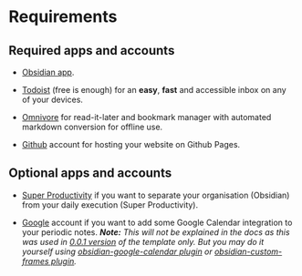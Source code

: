 # Requirements

## Required apps and accounts
- [Obsidian app][1].

- [Todoist][2] (free is enough) for an **easy**,
**fast** and accessible inbox on any of your devices.

- [Omnivore][3] for read-it-later and bookmark manager with
automated markdown conversion for offline use.

- [Github][4] account for hosting your website on Github Pages.

## Optional apps and accounts

- [Super Productivity][5] if you want to separate
your organisation (Obsidian) from your daily execution (Super Productivity).

- [Google][6] account if you want to add some Google Calendar integration to your
periodic notes. ***Note:*** *This will not be explained in the docs as this was*
*used in [0.0.1 version][7] of the template only. But you may do it yourself*
*using [obsidian-google-calendar plugin][8] or*
*[obsidian-custom-frames plugin][9].*

[1]: https://obsidian.md/download
[2]: https://todoist.com/downloads
[3]: https://omnivore.app/
[4]: https://github.com/
[5]: https://super-productivity.com/
[6]: https://www.google.com/
[7]: https://github.com/portellam/obsidian-workflow/releases/tag/0.0.1
[8]: https://github.com/YukiGasai/obsidian-google-calendar
[9]: https://github.com/Ellpeck/ObsidianCustomFrames